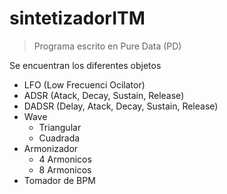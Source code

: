 # sintetizadorITM

> Programa escrito en Pure Data (PD)

Se encuentran los diferentes objetos

- LFO (Low Frecuenci Ocilator)
- ADSR (Atack, Decay, Sustain, Release)
- DADSR (Delay, Atack, Decay, Sustain, Release)
- Wave
  - Triangular
  - Cuadrada
- Armonizador
  - 4 Armonicos
  - 8 Armonicos
- Tomador de BPM
